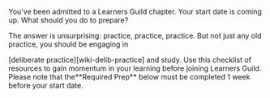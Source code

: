 You've been admitted to a Learners Guild chapter. Your start date is coming up. What should you do to prepare?

  


The answer is unsurprising: practice, practice, practice. But not just any old practice, you should be engaging in

\[deliberate practice\]\[wiki-delib-practice\] and study. Use this checklist of resources to gain momentum in your learning before joining Learners Guild. Please note that the\*\*Required Prep\*\* below must be completed 1 week before your start date.

